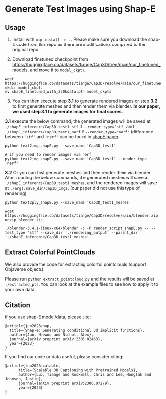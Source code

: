 # Generate Test Images using Shap-E

## Usage
1. Install with `pip install -e .`. Please make sure you download the shap-E code from this repo as there are modifications compared to the original repo.

2. Download finetuned checkpoint from https://huggingface.co/datasets/tiange/Cap3D/tree/main/our_finetuned_models, and move it to `model_ckpts`.
```
wget https://huggingface.co/datasets/tiange/Cap3D/resolve/main/our_finetuned_models/shapE_finetuned_with_330kdata.pth
mkdir model_ckpts
mv shapE_finetuned_with_330kdata.pth model_ckpts
```

3. You can then execute step **3.1** to generate rendered images or step **3.2** to first generate meshes and then render them via blender. **In our paper, we used step 3.1 to generate images for final scores.**

**3.1** execute the below command, the generated images will be saved at `./shapE_inference/Cap3D_test1_stf` if `--render_type='stf'` and `./shapE_inference/Cap3D_test1_nerf` if `--render_type='nerf'` (difference between `'stf'` and `'nerf'` can be found in [shapE paper](https://arxiv.org/pdf/2305.02463.pdf).
```
python text2img_shapE.py --save_name 'Cap3D_test1'

# if you need to render images via nerf
python text2img_shapE.py --save_name 'Cap3D_test1' --render_type 'nerf'
```

**3.2** Or you can first generate meshes and then render them via blender. After running the below commands, the generated meshes will save at `./shapE_inference/Cap3D_test1_meshes`, and the rendered images will save at `./args.save_dir/Cap3D_imgs`. (our paper did not use this type of rendering)
```
python text2ply_shapE.py --save_name 'Cap3D_test1_meshes'

wget https://huggingface.co/datasets/tiange/Cap3D/resolve/main/blender.zip
unzip blender.zip

./blender-3.4.1-linux-x64/blender -b -P render_script_shapE.py -- --test_type 'stf' --save_dir './rendering_output' --parent_dir './shapE_inference/Cap3D_test1_meshes'
```

## Extract Colorful PointClouds
We also provide the code for extracting colorful pointclouds (support Objaverse objects). 

Please run `python extract_pointcloud.py` and the results will be saved at `./extracted_pts`. You can look at the example files to see how to apply it to your own data.

## Citation

if you use shap-E model/data, please cite:
```
@article{jun2023shap,
  title={Shap-e: Generating conditional 3d implicit functions},
  author={Jun, Heewoo and Nichol, Alex},
  journal={arXiv preprint arXiv:2305.02463},
  year={2023}
}
```

If you find our code or data useful, please consider citing:
```
@article{luo2023scalable,
      title={Scalable 3D Captioning with Pretrained Models},
      author={Luo, Tiange and Rockwell, Chris and Lee, Honglak and Johnson, Justin},
      journal={arXiv preprint arXiv:2306.07279},
      year={2023}
}
```
